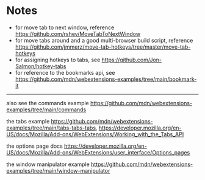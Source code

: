 # Notes
- for move tab to next window, reference https://github.com/rshev/MoveTabToNextWindow
- for move tabs around and a good multi-browser build script, reference https://github.com/jmmerz/move-tab-hotkeys/tree/master/move-tab-hotkeys
- for assigning hotkeys to tabs, see https://github.com/Jon-Salmon/hotkey-tabs
- for reference to the bookmarks api, see https://github.com/mdn/webextensions-examples/tree/main/bookmark-it

--- 

also see the commands example https://github.com/mdn/webextensions-examples/tree/main/commands

the tabs example https://github.com/mdn/webextensions-examples/tree/main/tabs-tabs-tabs, https://developer.mozilla.org/en-US/docs/Mozilla/Add-ons/WebExtensions/Working_with_the_Tabs_API

the options page docs https://developer.mozilla.org/en-US/docs/Mozilla/Add-ons/WebExtensions/user_interface/Options_pages

the window manipulator example https://github.com/mdn/webextensions-examples/tree/main/window-manipulator